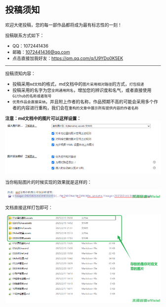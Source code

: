 # 投稿须知

欢迎大佬投稿，您的每一部作品都将成为最有标志性的一刻！

投稿联系方式如下：

- QQ：1072441436
- 邮箱：1072441436@qq.com
- 点击直接加我好友：https://qm.qq.com/q/U9YDo0K5EK

----

投稿须知内容：

- 投稿采用`md文档`的格式，md文档中的`图片采用相对路径`的方式，`打包投递`
- 投稿采用的名字为您`全网通用网名`，增加您的辨识度和名气，或者直接使用`Github的名称或者账号`
- `优秀作品会直接采纳`，并且附上作者的名称，作品预期不高的可能会采用多个作者的内容进行重构，我们会在`重构的文章中展示所有提供内容的作者名称`

**注意：md文档中的图片可以这样设置：**
![image-20250214134933143](./%E5%85%AC%E5%91%8A.assets/image-20250214134933143.png)

当你粘贴图片的时候实现的效果就是这样的：

![image-20250214135020140](./%E5%85%AC%E5%91%8A.assets/image-20250214135020140.png)

文档直接这样打包即可：

![image-20250225134344951](./%E5%85%AC%E5%91%8A.assets/image-20250225134344951.png)

